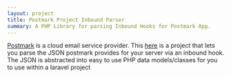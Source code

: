 ```yaml
---
layout: project
title: Postmark Project Inbound Parser
summary: A PHP Library for parsing Inbound Hooks for Postmark App.
---
```

[Postmark](https://postmarkapp.com) is a cloud email service provider. This [here](https://github.com/camelCaseD/postmark-inbound-laravel) is a project that lets you parse the JSON postmark provides for your server via an inbound hook. The JSON is abstracted into easy to use PHP data models/classes for you to use within a laravel project
